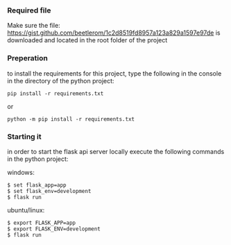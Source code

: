### Required file
Make sure the file: https://gist.github.com/beetlerom/1c2d8519fd8957a123a829a1597e97de is downloaded and located in the root folder of the project

### Preperation
to install the requirements for this project, type the following in the console in the directory of the python project:
```
pip install -r requirements.txt
```
or
```
python -m pip install -r requirements.txt
```

### Starting it
in order to start the flask api server locally execute the following commands in the python project:

windows:
```
$ set flask_app=app
$ set flask_env=development
$ flask run
```
ubuntu/linux:
```
$ export FLASK_APP=app
$ export FLASK_ENV=development
$ flask run
```
